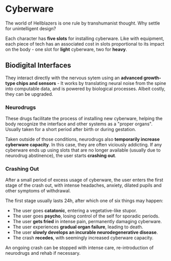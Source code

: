 # Cyberware

The world of Hellblazers is one rule by transhumanist thought. Why settle for unintelligent design?

Each character has **five slots** for installing cyberware. Like with equipment, each piece of tech has an associated cost in slots proportional to its impact on the body - one slot for **light** cyberware, two for **heavy**.

## Biodigital Interfaces

They interact directly with the nervous sytem using an **advanced growth-type chips and sensors** - It works by translating neural noise from the spine into computable data, and is powered by biological processes. Albeit costly, they can be upgraded.

### Neurodrugs

These drugs facilitate the process of installing new cyberware, helping the body recognize the interface and other systems as a "proper organs". Usually taken for a short period after birth or during gestation.

Taken outside of those conditions, neurodrugs also **temporarily increase cyberware capacity**. In this case, they are often viciously addicting. If any cyberware ends up using slots that are no longer available (usually due to neurodrug abstinence), the user starts **crashing out**.

### Crashing Out

After a small period of excess usage of cyberware, the user enters the first stage of the crash out, with intense headaches, anxiety, dilated pupils and other symptoms of withdrawal.

The first stage usually lasts 24h, after which one of six things may happen:

- The user goes **catatonic**, entering a vegetative-like stupor.
- The user goes **psycho**, losing control of the self for sporadic periods.
- The user **gets fried** in intense pain, permanently damaging cyberware.
- The user experiences **gradual organ failure**, leading to death.
- The user **slowly develops an incurable neurodegenerative disease**.
- The crash **recedes**, with seemingly increased cyberware capacity.

An ongoing crash can be stopped with intense care, re-introduction of neurodrugs and rehab if necessary.

